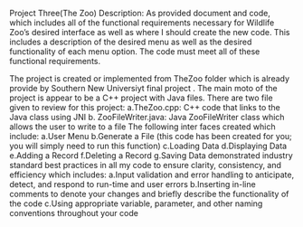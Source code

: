 Project Three(The Zoo)
Description: As provided document and code, which includes all of the functional requirements necessary for Wildlife Zoo’s desired interface as well as where I should create the new code. This includes a description of the desired menu as well as the desired functionality of each menu option. The code must meet all of these functional requirements.

The project is created or implemented from TheZoo folder which is already provide by Southern New Universiyt final project . The main moto of the project is appear to be a C++ project with Java files.
There are two file given to review for this project:
 a.TheZoo.cpp: C++ code that links to the Java class using JNI
 b. ZooFileWriter.java: Java ZooFileWriter class which allows the user to write to a file
The following inter faces created which include:
 a.User Menu
 b.Generate a File (this code has been created for you; you will simply need to run this function)
 c.Loading Data
 d.Displaying Data
 e.Adding a Record
 f.Deleting a Record
 g.Saving Data
demonstrated industry standard best practices in all my code to ensure clarity, consistency, and efficiency which includes:
 a.Input validation and error handling to anticipate, detect, and respond to run-time and user errors
 b.Inserting in-line comments to denote your changes and briefly describe the functionality of the code
 c.Using appropriate variable, parameter, and other naming conventions throughout your code
